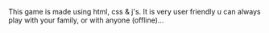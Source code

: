 This game is made using html, css & j's. It is very user friendly u can always play with your family, or with anyone (offline)...
